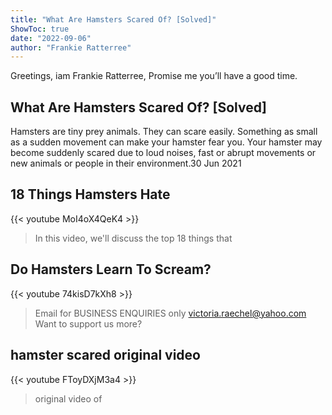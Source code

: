 ```yaml
---
title: "What Are Hamsters Scared Of? [Solved]"
ShowToc: true 
date: "2022-09-06"
author: "Frankie Ratterree" 
---
```


Greetings, iam Frankie Ratterree, Promise me you’ll have a good time.
## What Are Hamsters Scared Of? [Solved]
 Hamsters are tiny prey animals. They can scare easily. Something as small as a sudden movement can make your hamster fear you. Your hamster may become suddenly scared due to loud noises, fast or abrupt movements or new animals or people in their environment.30 Jun 2021

## 18 Things Hamsters Hate
{{< youtube MoI4oX4QeK4 >}}
>In this video, we'll discuss the top 18 things that 

## Do Hamsters Learn To Scream?
{{< youtube 74kisD7kXh8 >}}
>Email for BUSINESS ENQUIRIES only victoria.raechel@yahoo.com Want to support us more?

## hamster scared original video
{{< youtube FToyDXjM3a4 >}}
>original video of 

